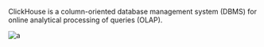 ClickHouse is a column-oriented database management system (DBMS) for online analytical processing of queries (OLAP).

![a](images/aaa.gif)
